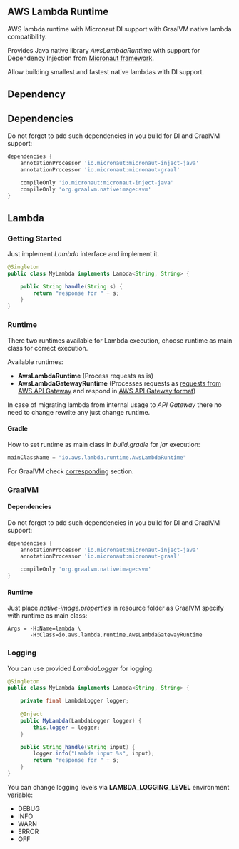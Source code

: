 ## AWS Lambda Runtime

AWS lambda runtime with Micronaut DI support with GraalVM native lambda compatibility.

Provides Java native library *AwsLambdaRuntime* with support for Dependency Injection from [Micronaut framework](https://docs.micronaut.io/latest/guide/index.html#ioc).

Allow building smallest and fastest native lambdas with DI support.

## Dependency

## Dependencies

Do not forget to add such dependencies in you build for DI and GraalVM support:

```groovy
dependencies {
    annotationProcessor 'io.micronaut:micronaut-inject-java'
    annotationProcessor 'io.micronaut:micronaut-graal'

    compileOnly 'io.micronaut:micronaut-inject-java'
    compileOnly 'org.graalvm.nativeimage:svm'
}
```

## Lambda

### Getting Started

Just implement *Lambda* interface and implement it.

```java
@Singleton
public class MyLambda implements Lambda<String, String> {

    public String handle(String s) {
        return "response for " + s;
    }
}
```

### Runtime

There two runtimes available for Lambda execution, choose runtime as main class for correct execution.

Available runtimes:
- **AwsLambdaRuntime** (Process requests as is)
- **AwsLambdaGatewayRuntime** (Processes requests as [requests from AWS API Gateway](https://docs.aws.amazon.com/apigateway/latest/developerguide/http-api-develop-integrations-lambda.html) and respond in [AWS API Gateway format](https://docs.aws.amazon.com/apigateway/latest/developerguide/http-api-develop-integrations-lambda.html))

In case of migrating lambda from internal usage to *API Gateway* there no need to change rewrite any just change runtime.

#### Gradle

How to set runtime as main class in *build.gradle* for *jar* execution:
```groovy
mainClassName = "io.aws.lambda.runtime.AwsLambdaRuntime"
```

For GraalVM check [corresponding](#graalvm) section.

### GraalVM

#### Dependencies

Do not forget to add such dependencies in you build for DI and GraalVM support:

```groovy
dependencies {
    annotationProcessor 'io.micronaut:micronaut-inject-java'
    annotationProcessor 'io.micronaut:micronaut-graal'

    compileOnly 'org.graalvm.nativeimage:svm'
}
```

#### Runtime

Just place *native-image.properties* in resource folder as GraalVM specify with runtime as main class:
```text
Args = -H:Name=lambda \
       -H:Class=io.aws.lambda.runtime.AwsLambdaGatewayRuntime
```

### Logging

You can use provided *LambdaLogger* for logging.

```java
@Singleton
public class MyLambda implements Lambda<String, String> {

    private final LambdaLogger logger;
    
    @Inject
    public MyLambda(LambdaLogger logger) {
        this.logger = logger;
    }

    public String handle(String input) {
        logger.info("Lambda input %s", input);
        return "response for " + s;
    }
}
```

You can change logging levels via **LAMBDA_LOGGING_LEVEL** environment variable:
- DEBUG
- INFO
- WARN
- ERROR
- OFF
